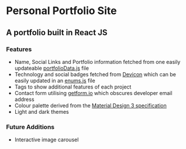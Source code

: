 # Personal Portfolio Site

## A portfolio built in React JS

### Features

- Name, Social Links and Portfolio information fetched from one easily updateable [portfolioData.js](https://github.com/peter-hinch/personal-portfolio/blob/main/src/portfolioData.js) file
- Technology and social badges fetched from [Devicon](https://devicon.dev/) which can be easily updated in an [enums.js](https://github.com/peter-hinch/personal-portfolio/blob/main/src/enums.js) file
- Tags to show additional features of each project
- Contact form utilising [getform.io](https://getform.io/) which obscures developer email address
- Colour palette derived from the [Material Design 3 specification](https://m3.material.io/styles/color/the-color-system/key-colors-tones)
- Light and dark themes

### Future Additions

- Interactive image carousel

